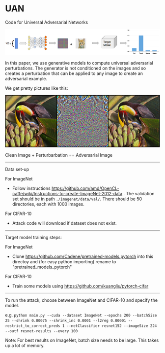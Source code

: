 # UAN
Code for Universal Adversarial Networks

![Alt text](figs/overview.png?raw=true "")

In this paper, we use generative models to compute universal adversarial perturbations. The generator is not conditioned on the images and so creates a perturbation that can be applied to any image to create an adversarial example.

We get pretty pictures like this:

![Alt text](figs/uap_example.png?raw=true "")

Clean Image              +          Perturbarbation          ==         Adversarial Image  

-------

Data set-up

For ImageNet

  - Follow instructions https://github.com/amd/OpenCL-caffe/wiki/Instructions-to-create-ImageNet-2012-data . The validation set should be in path `./imagenet/data/val/`. There should be 50 directories, each with 1000 images.
  
For CIFAR-10

  - Attack code will download if dataset does not exist.

-------

Target model training steps:

For ImageNet

  - Clone https://github.com/Cadene/pretrained-models.pytorch into this directoy and (for easy python importing) rename to "pretrained_models_pytorch"

For CIFAR-10

  - Train some models using https://github.com/kuangliu/pytorch-cifar
    
-------

To run the attack, choose between ImageNet and CIFAR-10 and specify the model.

e.g. `python main.py --cuda --dataset ImageNet --epochs 200 --batchSize 25 --shrink 0.00075 --shrink_inc 0.0001 --l2reg 0.00001 --restrict_to_correct_preds 1 --netClassifier resnet152 --imageSize 224 --outf resnet-results --every 100`


Note: For best results on ImageNet, batch size needs to be large. This takes up a lot of memory.
